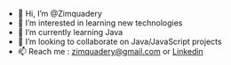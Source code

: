 - 👋 Hi, I’m @Zimquadery
- 👀 I’m interested in learning new technologies
- 🌱 I’m currently learning Java
- 💞️ I’m looking to collaborate on Java/JavaScript projects
- 📫 Reach me : zimquadery@gmail.com or [Linkedin](https://www.linkedin.com/in/zim-quadery-9363a4254/)

<!---
Zimquadery/Zimquadery is a ✨ special ✨ repository because its `README.md` (this file) appears on your GitHub profile.
You can click the Preview link to take a look at your changes.
--->
